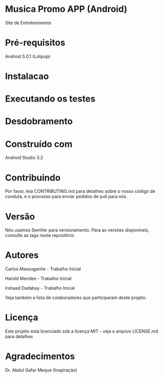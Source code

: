 # Musica Promo APP (Android)

 Site de Entretenimento


# Pré-requisitos

Android 5.0.1 (Lolipop)

# Instalacao


# Executando os testes


# Desdobramento



# Construído com

Android Studio 3.2



# Contribuindo

Por favor, leia CONTRIBUTING.md para detalhes sobre o nosso código de conduta, e o processo para enviar pedidos de pull para nós.

# Versão

Nós usamos SemVer para versionamento. Para as versões disponíveis, consulte as tags neste repositório.

# Autores

Carlos Massuganhe - Trabalho Inicial

Harold Mendes - Trabalho Inicial 

Irshaad Dadabay - Trabalho Inicial

Veja também a lista de colaboradores que participaram deste projeto.


# Licença

Este projeto está licenciado sob a licença MIT - veja o arquivo LICENSE.md para detalhes

# Agradecimentos

Dr. Abdul Gafar Meque
(Inspiração)


